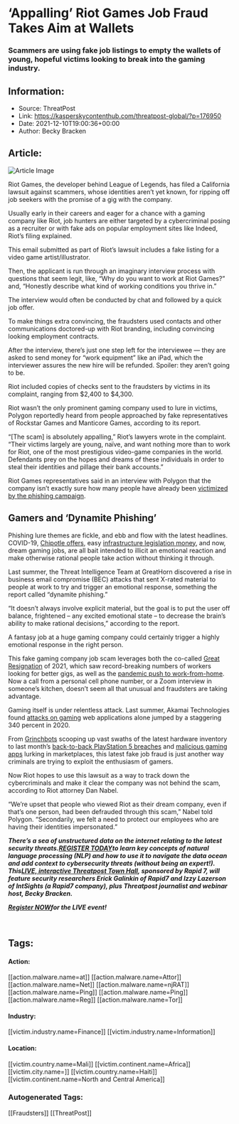 # ‘Appalling’ Riot Games Job Fraud Takes Aim at Wallets
### Scammers are using fake job listings to empty the wallets of young, hopeful victims looking to break into the gaming industry.

## Information:
+ Source: ThreatPost
+ Link: https://kasperskycontenthub.com/threatpost-global/?p=176950
+ Date: 2021-12-10T19:00:36+00:00
+ Author: Becky Bracken


## Article:
![Article Image](https://media.threatpost.com/wp-content/uploads/sites/103/2021/12/10135935/league-of-legends-e1639162789678.jpg)

Riot Games, the developer behind League of Legends, has filed a California lawsuit against scammers, whose identities aren’t yet known, for ripping off job seekers with the promise of a gig with the company.


Usually early in their careers and eager for a chance with a gaming company like Riot, job hunters are either targeted by a cybercriminal posing as a recruiter or with fake ads on popular employment sites like Indeed, Riot’s filing explained.


This email submitted as part of Riot’s lawsuit includes a fake listing for a video game artist/illustrator.


Then, the applicant is run through an imaginary interview process with questions that seem legit, like, “Why do you want to work at Riot Games?” and, “Honestly describe what kind of working conditions you thrive in.”


The interview would often be conducted by chat and followed by a quick job offer.


To make things extra convincing, the fraudsters used contacts and other communications doctored-up with Riot branding, including convincing looking employment contracts.


After the interview, there’s just one step left for the interviewee — they are asked to send money for “work equipment” like an iPad, which the interviewer assures the new hire will be refunded. Spoiler: they aren’t going to be.


Riot included copies of checks sent to the fraudsters by victims in its complaint, ranging from $2,400 to $4,300.


Riot wasn’t the only prominent gaming company used to lure in victims, Polygon reportedly heard from people approached by fake representatives of Rockstar Games and Manticore Games, according to its report.


“[The scam] is absolutely appalling,” Riot’s lawyers wrote in the complaint. “Their victims largely are young, naïve, and want nothing more than to work for Riot, one of the most prestigious video-game companies in the world. Defendants prey on the hopes and dreams of these individuals in order to steal their identities and pillage their bank accounts.”


Riot Games representatives said in an interview with Polygon that the company isn’t exactly sure how many people have already been [victimized by the phishing campaign](https://www.polygon.com/22822273/riot-games-job-recruiting-scam-lawsuit).


**Gamers and ‘Dynamite Phishing’**
----------------------------------


Phishing lure themes are fickle, and ebb and flow with the latest headlines. COVID-19, [Chipotle offers](https://threatpost.com/chipotle-serves-up-lures/168279/), easy [infrastructure legislation money](https://threatpost.com/attackers-impersonate-dot-phishing-scam/169484/), and now, dream gaming jobs, are all bait intended to illicit an emotional reaction and make otherwise rational people take action without thinking it through.


Last summer, the Threat Intelligence Team at GreatHorn discovered a rise in business email compromise (BEC) attacks that sent X-rated material to people at work to try and trigger an emotional response, something the report called “dynamite phishing.”


“It doesn’t always involve explicit material, but the goal is to put the user off balance, frightened – any excited emotional state – to decrease the brain’s ability to make rational decisions,” according to the report.


A fantasy job at a huge gaming company could certainly trigger a highly emotional response in the right person.


This fake gaming company job scam leverages both the co-called [Great Resignation](https://hbr.org/2021/09/who-is-driving-the-great-resignation) of 2021, which saw record-breaking numbers of workers looking for better gigs, as well as the [pandemic push to work-from-home](https://threatpost.com/2020-work-for-home-shift-learned/162595/). Now a call from a personal cell phone number, or a Zoom interview in someone’s kitchen, doesn’t seem all that unusual and fraudsters are taking advantage.


Gaming itself is under relentless attack. Last summer, Akamai Technologies found [attacks on gaming](https://threatpost.com/attackers-gaming-industry/167183/) web applications alone jumped by a staggering 340 percent in 2020.


From [Grinchbots](https://threatpost.com/pandemic-grinchbots-surge-activity/176898/) scooping up vast swaths of the latest hardware inventory to last month’s [back-to-back PlayStation 5 breaches](https://threatpost.com/playstation-5-hacks-same-day/176240/) and [malicious gaming apps](https://threatpost.com/9m-androids-malware-games-huawei-appgallery/176581/) lurking in marketplaces, this latest fake job fraud is just another way criminals are trying to exploit the enthusiasm of gamers.


Now Riot hopes to use this lawsuit as a way to track down the cybercriminals and make it clear the company was not behind the scam, according to Riot attorney Dan Nabel.


“We’re upset that people who viewed Riot as their dream company, even if that’s one person, had been defrauded through this scam,” Nabel told Polygon. “Secondarily, we felt a need to protect our employees who are having their identities impersonated.”


***There’s a sea of unstructured data on the internet relating to the latest security threats.***[***REGISTER TODAY***](https://threatpost.com/webinars/security-threats-natural-language-processing/?utm_source=In+Article&utm_medium=article&utm_campaign=Decoding+the+Data+Ocean:+Security+Threats+%26+Natural+Language+Processing&utm_id=In+Article)***to learn key concepts of natural language processing (NLP) and how to use it to navigate the data ocean and add context to cybersecurity threats (without being an expert!). This***[***LIVE, interactive Threatpost Town Hall***](https://threatpost.com/webinars/security-threats-natural-language-processing/?utm_source=In+Article&utm_medium=article&utm_campaign=Decoding+the+Data+Ocean:+Security+Threats+%26+Natural+Language+Processing&utm_id=In+Article)***, sponsored by Rapid 7, will feature security researchers Erick Galinkin of Rapid7 and Izzy Lazerson of IntSights (a Rapid7 company), plus Threatpost journalist and webinar host, Becky Bracken.***


[***Register NOW***](https://threatpost.com/webinars/security-threats-natural-language-processing/?utm_source=In+Article&utm_medium=article&utm_campaign=Decoding+the+Data+Ocean:+Security+Threats+%26+Natural+Language+Processing&utm_id=In+Article)***for the LIVE event!***


 





## Tags:

#### Action:
[[action.malware.name=at]] [[action.malware.name=Attor]] [[action.malware.name=Net]] [[action.malware.name=njRAT]] [[action.malware.name=Ping]] [[action.malware.name=Ping]] [[action.malware.name=Reg]] [[action.malware.name=Tor]]

#### Industry:
[[victim.industry.name=Finance]] [[victim.industry.name=Information]]

#### Location:
[[victim.country.name=Mali]] [[victim.continent.name=Africa]] [[victim.city.name=]] [[victim.country.name=Haiti]] [[victim.continent.name=North and Central America]]

### Autogenerated Tags:
[[Fraudsters]] [[ThreatPost]]

